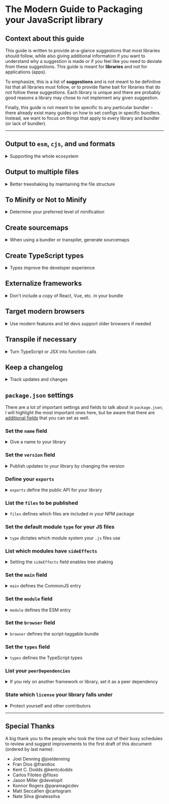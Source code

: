# The Modern Guide to Packaging your JavaScript library

## Context about this guide

This guide is written to provide at-a-glance suggestions that most libraries should follow, while also giving additional information if you want to understand why a suggestion is made or if you feel like you need to deviate from these suggestions. This guide is meant for **libraries** and not for applications (apps).

To emphasize, this is a list of **suggestions** and is not meant to be definitive list that all libraries must follow, or to provide flame bait for libraries that do not follow these suggestions. Each library is unique and there are probably good reasons a library may chose to not implement any given suggestion.

Finally, this guide is not meant to be specific to any particular bundler - there already exist many guides on how to set configs in specific bundlers. Instead, we want to focus on things that apply to every library and bundler (or lack of bundler).

---

## Output to `esm`, `cjs`, and `umd` formats

<details>
<summary>Supporting the whole ecosystem</summary>

`esm` is short for "EcmaScript module."

`cjs` is short for "CommonJS module."

`umd` is short for "Universal Module Definition," and can be run by a raw `<script>` tag, or in CommonJS module loaders, or by `AMD` module loaders.

Without getting into the flame wars that generally happen around `esm` and `cjs` formats, `esm` is considered "the future" but `cjs` still has a strong hold on the community and ecosystem. `esm` is easier for bundlers to correctly treeshake, so it is especially important for libraries to have this format. It's also possible that some day in the future your library only needs to output to `esm`.

You may have noticed that `umd` is already compatible with CommonJS module loaders - so why would you want to have both `cjs` _and_ `umd` output? One reason is that CommonJS files generally perform better when _conditionally_ depended on compared to `umd` files; for example:

```js
if (process.env.NODE_ENV === "production") {
  module.exports = require("my-lib.production.js");
} else {
  module.exports = require("my-lib.development.js");
}
```

The above example, when used with CommonJS modules, will only end up with either the `production` or `development` bundle. However, with a UMD module, it may be the case that a developer would end up with _both_ bundles. Refer to [this discussion](https://github.com/frehner/modern-guide-to-packaging-js-library/issues/9) for more information.

Finally, if your library is stateful, be aware that this does open the possibility of your library running into the [dual package hazard](https://nodejs.org/api/packages.html#dual-package-hazard), which can occur in situations where a developer ends up with both a `cjs` and `esm` version of your library in their application. The "dual package hazard" article linked above describes some ways to mitigate this issue, and the `module` condition in [`package.json#exports`](#define-your-exports) can also help prevent this from happening.

</details>

## Output to multiple files

<details>
<summary>Better treeshaking by maintaining the file structure</summary>

If you use a bundler or transpilier in your library, it can be configured to output files in the same way that they were authored. This makes it easier to mark specific files as having [side effects](#set-the-sideeffects-field), which helps the developer's bundler with treeshaking. Refer to [this article](https://levelup.gitconnected.com/code-splitting-for-libraries-bundling-for-npm-with-rollup-1-0-2522c7437697) for more details.

An exception is if you are making a bundle meant to be used directly in the browser without _any_ bundler (commonly, these are `umd` bundles but could also be modern `esm` bundles as well). In this case, it is better to have the browser request a single large file than need to request multiple smaller ones. Additionally, you should [minify](#to-minify-or-not-to-minify) the bundle and create [sourcemaps](#create-sourcemaps) for it.

</details>

## To Minify or Not to Minify

<details>
<summary>Determine your preferred level of minification</summary>

There are certain levels of minification you can apply to your library, and depending on how aggressive you want to be will determine how small your code will be once it's finally through a developer's bundler.

For example, most bundlers are already configured to remove whitespace and other easy optimizations, even from an NPM module (in this case, your library). According to [Terser](https://github.com/terser/terser#terser-fast-minify-mode) - a popular JavaScript mangler/compressor - that type of compression can reduce your bundle's final size by up to 95%. In some cases, you may be happy with those savings with no effort on your part.

However, there are additional savings that can occur if you were to run a minifier on your library before publishing, but requires understainding the settings and side-effects of your minifer. These type of compressions are generally _not_ run by minifiers on NPM modules, and therefore you will miss out on those savings unless you do it yourself. Refer to [this issue](https://github.com/frehner/modern-guide-to-packaging-js-library/issues/9) for additional information.

Finally, if you are creating a bundle intended to be used directly in the browser without a bundler (commonly, these are `umd` bundles but could also be modern `esm` bundles as well), you should always minify your bundle, create [sourcemaps](#create-sourcemaps) for it, and output to a [single file](#output-to-multiple-files).

</details>

## Create sourcemaps

<details>
<summary>When using a bundler or transpiler, generate sourcemaps</summary>

Any sort of transformation of your source code to a bundle will produce errors that point at the wrong location in your code. Help your future self out and create sourcemaps, even if your transformations are small.

</details>

## Create TypeScript types

<details>
<summary>Types improve the developer experience</summary>

As the number of developers using TypeScript continues to grow, having types built-in to your library will help improve the developer experience (DX). Additionally, devs who are not using TypeScript also get a better DX when they use an editor that understands types (such as VSCode, which uses the types to power its [Intellisense feature](https://code.visualstudio.com/docs/editor/intellisense)).

However, creating types does NOT mean you must author your library in TypeScript.

One option is to continue using JavaScript in your source code and then also supplement it with [JSDoc](https://jsdoc.app/) comments. You would then configure TypeScript to only [emit the declaration files](https://www.typescriptlang.org/tsconfig/#emitDeclarationOnly) from your JavaScript source code.

Another option is to write the TypeScript type files directly, in an `index.d.ts` file.

Once you have the types file, make sure you set your [`package.json#exports`](#define-your-exports) and [`package.json#types`](#set-the-types-field) fields.

</details>

## Externalize frameworks

<details>
<summary>Don't include a copy of React, Vue, etc. in your bundle</summary>

When building a library that relies on a framework (such as React, Vue, etc.) or is a plugin for another library, you'll want to add that framework to your bundler's "externals" (or equivalent) configuration. This will make it so that your library will reference the framework but will not include it in the bundle. This will prevent bugs and also reduce the size of your library's package.

You should also add that framework to your library's `package.json`'s [peer dependencies](#set-your-peerdependencies), which will help developers discover that you rely on that framework.

</details>

## Target modern browsers

<details>
<summary>Use modern features and let devs support older browsers if needed</summary>

[This article on web.dev](https://web.dev/publish-modern-javascript/) makes a great case for your library to target modern features, and offers guidelines on how to:

- Enable developers to support older browsers when using your library
- Output multiple bundles that support various levels of browser support

As one example, if you're transpiling from TypeScript, you could create two versions of your package's code:

1. An `esm` version with modern JavaScript generated by setting `"target"="ESNExt"` in your `tsconfig.json`
2. A `umd` version with more broadly-compatible JavaScript generated by setting `"target"="ES5"` in your `tsconfig.json`

With these settings, most users will get the modern code, but those using older bundler configurations or loading the code using a `<script>` tag will get the version with additional transpilation for older browser support.

</details>

## Transpile if necessary

<details>
<summary>Turn TypeScript or JSX into function calls</summary>
If your library's source code in in a format that requires transpilation, such as TypeScript, React or Vue components, etc., then your output should be transpiled. For example:

- Your TypeScript library should output JavaScript bundles
- Your React components like `<Example />` should output bundles that use `jsx()` or `createElement()` instead of JSX syntax.

When transpiling this way, make sure you [create sourcemaps](#create-sourcemaps) as well.

</details>

## Keep a changelog

<details>
<summary>Track updates and changes</summary>

It doesn't matter whether it's through automatic tooling or through manual process, as long as developers have a way to see what has changed and how it affects them. Ideally, every change to your library's [version](#set-the-version-field) has a corresponding update in your changelog.

</details>

## `package.json` settings

There are a lot of important settings and fields to talk about in `package.json`; I will highlight the most important ones here, but be aware that there are [additional fields](https://docs.npmjs.com/cli/v8/configuring-npm/package-json) that you can set as well.

### Set the `name` field

<details>
<summary>Give a name to your library</summary>

The `name` field will determine the name of your package on `npm`, and therefore the name that developers will use to install your library.

Note that there are restrictions on what you can name your library, and additionally you can add a "scope" if your library is part of an organization. Refer to the [name docs on npm](https://docs.npmjs.com/cli/v8/configuring-npm/package-json#name) for more details.

The `name` and the [version](#set-the-version-field) fields combine to create a unique identifier for each iteration of your library.

</details>

### Set the `version` field

<details>
<summary>Publish updates to your library by changing the version</summary>

As noted in the [name](#set-the-name-field) section, the name and the version combine to create a unique identifier for your library on npm. When you make updates to the code in your library, you can then update the `version` field and publish to allow developers to get that new code.

Libraries are encouraged to use a versioning strategy called [semver](https://semver.org/), but note that some libraries choose to [calver](https://calver.org/) or their own unique versioning strategy. Whichever strategy you choose to use, you should document it so that developers understand how your library's versioning works.

You should also keep track of your changes in a [changelog](#keep-a-changelog).

</details>

### Define your `exports`

<details>
<summary><code>exports</code> define the public API for your library</summary>

The `exports` field on `package.json` - sometimes called "package exports" - is an incredibly useful addition, though it does add some complexity. The two most important things that it does is:

1. Defines what can and cannot be imported from your library, and what the name of it is. If it's not listed in `exports`, then developers cannot `import`/`require` it. In other words, it acts like a public API for users of your library and helps define what is public and what is internal.
2. Allows you to change which file is imported based on conditions (that you can define), such as "Was the file `import`ed or `require`d? Does the developer want a `development` or `production` version of my library?" etc.

There are some good docs from the [NodeJS team](https://nodejs.org/api/packages.html#package-entry-points) and the [Webpack team](https://webpack.js.org/guides/package-exports/) on the possibilities here. I'll provide one example that covers the most common use-cases:

```json
{
  "exports": {
    ".": {
      "types": "index.d.ts",
      "browser": "index.umd.js",
      "module": "index.js",
      "import": "index.js",
      "require": "index.cjs"
    },
    "./package.json": "./package.json"
  }
}
```

Let us dive into the meaning of these fields and why I chose this specific shape:

- `"."` indicates the default entry for your package
- The resolution happens from **top to bottom** and stops as soon as a matching field is found; the order of entries is very important
- The `types` field should always come first, and helps TypeScript find the types file
- The `browser` field should point to your `umd` bundle that can be placed directly in a `<script>` tag
- The `module` field is an "unofficial" field that is supported by bundlers like Webpack and Rollup. It should come before `import` and `require`, and point to an `esm`-only bundle -- which can be the same as your original `esm` bundle if it's purely `esm`. As noted in the [formats section](#output-to-esm-cjs-and-umd-formats), it is meant to help bundlers only include one copy of your library, no matter if it was `import`ed or `require`ed. For a deeper dive and the reasoning behind this decision, you can read more [here](https://github.com/webpack/webpack/issues/11014#issuecomment-641550630), [here](https://github.com/webpack/webpack/issues/11014#issuecomment-643256943), and [here](https://github.com/rollup/plugins/pull/540#issuecomment-692078443).
- The `import` field is for when someone `import`s your library
- The `require` field is for when someone `require`s your library

If a bundler or environment understands the `exports` field, then the `package.json`'s top-level [main](#set-the-main-field), [types](#set-the-types-field), [module](#set-the-module-field), and [browser](#set-the-browser-field) fields are ignored, as `exports` supersedes those fields. However, it's still importantant to set those fields, for tools or runtimes that do not yet understand the `exports` field.

If you have a "development" and a "production" bundle (for example, you have warnings in the development bundle that don't exist in the production bundle), then you can also set them in the `exports` field with `"development"` and `"production"`. Note that some bundlers like `webpack` and `vite` will recognize these conditions automatically; however, while Rollup [can be configured](https://github.com/rollup/plugins/tree/master/packages/node-resolve/#exportconditions) to recognize them, that is something that you would have to instruct developers to do in their own bundler config.

</details>

### List the `files` to be published

<details>
<summary><code>files</code> defines which files are included in your NPM package</summary>

The [`files`](https://docs.npmjs.com/cli/v8/configuring-npm/package-json#files) field indicates to the `npm` CLI which files and folders to include when you package your library to be put on NPM's package registry.

For example, if you transform your code from TypeScript into JavaScript, you probably don't want to include the TypeScript source code in your NPM package. (Instead, you should include [sourcemaps](#create-sourcemaps))

Files can take an array of strings (and those strings can include glob-like syntax if needed), so generally it will look like:

```json
{
  "files": ["dist"]
}
```

Be aware that the files array doesn't accept a relative specifier; writing `"files": ["./dist"]` will not work as expected.

One great way to verify you have set the files field up correctly is by running [`npm publish --dry-run`](https://docs.npmjs.com/cli/v8/commands/npm-publish#dry-run), which will list off the files that will be included based on this setting.

</details>

### Set the default module `type` for your JS files

<details>
<summary><code>type</code> dictates which module system your <code>.js</code> files use</summary>

With the split the CommonJS and ESM module systems, runtimes and bundlers need a way to determine what type of module system your `.js` files are using. Because CommonJS came first, that is the default - but you can change it by adding `"type": "module"` to your `package.json`, which then means that your `.js` files will be viewed as ESM modules.

Your options are either `"module"` or `"commonjs"`, and it's highly recommended that you set it to one or the other to explicity declare which one you're using.

Note that you can have a mix of module types in the project, through a couple of tricks:

- `.mjs` files will _always_ be ESM modules, even if your `package.json` has `"type": "commonjs"` (or nothing for `type`)
- `.cjs` files will _always_ be CommonJS modules, even if your `package.json` has `"type": "module"`
- You can add additional `package.json` files that are nested inside of folders; runtimes and bundlers look for the _nearest_ `package.json` and will traverse the folder path upwards until they find it. This means you could have two different folders, both using `.js` files, but each with their own `package.json` set to a different `type` to get both a CommonJS- and ESM-based folder.

Refer to the excellent NodeJS documentation [here](https://nodejs.org/docs/latest-v18.x/api/packages.html#determining-module-system) and [here](https://nodejs.org/docs/latest-v18.x/api/packages.html#packagejson-and-file-extensions) for more information.

</details>

### List which modules have `sideEffects`

<details>
<summary>Setting the <code>sideEffects</code> field enables tree shaking </summary>

Much a like creating a [pure function](https://en.wikipedia.org/wiki/Pure_function) can bring benefits, creating a "pure module" enables certain benefits as well; bundlers can do a much better job of tree shaking your library.

The way to communicate to bundlers which of your modules are "pure" or not is by setting the `sideEffects` field in `package.json` - without this field, bundlers have to assume that **all** of your modules are impure.

`sideEffects` can either be set to `false` to indicate that none of your modules have side effects, or an array of strings to list which files have side effects. For example:

```jsonc
{
  // all modules are "pure"
  "sideEffects": false
}
```

or

```jsonc
{
  // all modules are "pure" except "module.js"
  "sideEffects": ["module.js"]
}
```

So, what make a module "inpure?" Some examples are modifying a global variable, sending an API request, or importing CSS, without the developer doing anything to invoke that action. For example:

```js
// a module with side effects

export const myVar = "hello";

window.example = "testing";
```

By importing `myVar`, your module sets `window.example` automatically! For example:

```js
import { myVar } from "library";

console.log(window.example);
// logs "testing"
```

In some cases, like polyfills, that behavior is intentional. However, if we wanted to make this module "pure", we could move the assignment to `window.example` into a function. For example:

```js
// a "pure module"

export const myVar = "hello";

export function setExample() {
  window.example = "testing";
}
```

This is now a "pure module." Also note the difference in how things look on the developer's side of things:

```js
import { myVar, setExample } from "library";

console.log(window.example);
// logs "undefined"

setExample();

console.log(window.example);
// logs "testing"
```

Refer to [this article](https://webpack.js.org/guides/tree-shaking/#mark-the-file-as-side-effect-free) for more details.

</details>

### Set the `main` field

<details>
<summary><code>main</code> defines the CommonJS entry </summary>

`main` is a fallback for bundlers or runtimes that don't yet understand [`package.json#exports`](#define-your-exports); if a bundler/environment does understand package exports, then `main` is not used.

`main` should point to a CommonJS-compatible bundle; it should probably match the same file as your package export's `require` field.

</details>

### Set the `module` field

<details>
<summary><code>module</code> defines the ESM entry</summary>

`module` is a fallback for bundlers or runtimes that don't yet understand [`package.json#exports`](#define-your-exports); if a bundler/environment does understand package exports, then `module` is not used.

`module` should point to a ESM-compatible bundle; it should probably match the same file as your package export's `module` and/or `import` field.

</details>

### Set the `browser` field

<details>
<summary><code>browser</code> defines the script-taggable bundle </summary>

`browser` is a fallback for bundlers or runtimes that don't yet understand [`package.json#exports`](#define-your-exports); if a bundler/environment does understand package exports, then `browser` is not used.

`browser` should point to the `umd` bundle; it should probably match the same file as your package export's `browser` field.

Additionally, there are certain CDN settings that can be duplicates of this field; for example, you can set `"unpkg"` and `"jsdelivr"` to configure those CDNs to point to the same bundle as `browser` if they aren't automatically picking up the `browser` field.

</details>

### Set the `types` field

<details>
<summary><code>types</code> defines the TypeScript types </summary>

`types` is a fallback for bundlers or runtimes that don't yet understand [`package.json#exports`](#define-your-exports); if a bundler/environment does understand package exports, then `types` is not used.

`types` should point to your TypeScript entry file, such as `index.d.ts`; it should probably match the same file as your package export's `types` field.

</details>

### List your `peerDependencies`

<details>
<summary>If you rely on another framework or library, set it as a peer dependency</summary>

You should [externalize any frameworks](#externalize-frameworks) you rely on. However, in doing so, your library will only work if the developer installs the framework you need on their own. One way to help them know that they need to install the framework is by setting `peerDependencies` - for example, if you were building a React library, it would potentially look like this:

```json
{
  "peerDependencies": {
    "react": "^18.2.0",
    "react-dom": "^18.2.0"
  }
}
```

Refer to [this article](https://nodejs.org/en/blog/npm/peer-dependencies/) for more details.

You should also document your reliance on these dependencies; for example, `npm v3-v6` does not install peer dependencies, while `npm v7+` will automatically install peer dependencies.

</details>

### State which `license` your library falls under

<details>
<summary>Protect yourself and other contributors</summary>

> An open source license protects contributors and users. Businesses and savvy developers won’t touch a project without this protection.

That quote comes from [Choose a License](https://choosealicense.com/), which is also a great resource for deciding which license is right for your project.

Once you have decided on a license, the [npm Docs for the license](https://docs.npmjs.com/cli/v8/configuring-npm/package-json#license) describe the format that the license field takes. An example:

```json
{
  "license": "MIT"
}
```

Additionally, you can create a `LICENSE.txt` file in the root of your project and copy the license text there.

</details>

---

## Special Thanks

A big thank you to the people who took the time out of their busy schedules to review and suggest improvements to the first draft of this document (ordered by last name):

- Joel Denning @joeldenning
- Fran Dios @frandiox
- Kent C. Dodds @kentcdodds
- Carlos Filoteo @filoxo
- Jason Miller @developit
- Konnor Rogers @paramagicdev
- Matt Seccafien @cartogram
- Nate Silva @natessilva
